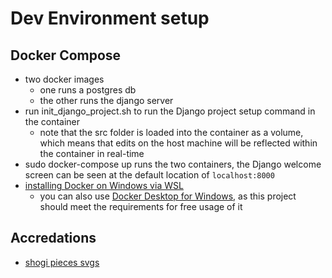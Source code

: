 # Dev Environment setup
## Docker Compose
- two docker images
    - one runs a postgres db
    - the other runs the django server
- run init_django_project.sh to run the Django project setup command in the container
    - note that the src folder is loaded into the container as a volume, which means that edits on the host machine will be reflected within the container in real-time
- sudo docker-compose up runs the two containers, the Django welcome screen can be seen at the default location of `localhost:8000`
- [installing Docker on Windows via WSL](https://docs.microsoft.com/en-us/windows/wsl/install)
    - you can also use [Docker Desktop for Windows](https://docs.docker.com/desktop/install/windows-install/), as this project should meet the requirements for free usage of it


## Accredations
- [shogi pieces svgs](https://github.com/Ka-hu/shogi-pieces)
